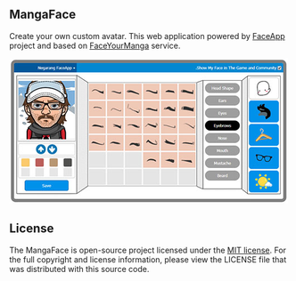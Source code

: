 ## MangaFace
Create your own custom avatar. This web application powered by [FaceApp](https://github.com/negarang/face-app) project and based on [FaceYourManga](https://www.faceyourmanga.com/) service.

![MangaFace](https://github.com/Milad-Ab/MangaFace/blob/master/demo-preview.jpg "Demo Preview")

## License
The MangaFace is open-source project licensed under the [MIT license](https://opensource.org/licenses/MIT). For the full copyright and license information, please view the LICENSE file that was distributed with this source code.